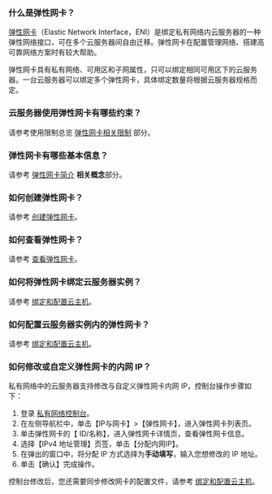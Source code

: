 ### 什么是弹性网卡？

[弹性网卡](https://cloud.tencent.com/product/eni)（Elastic Network Interface，ENI）是绑定私有网络内云服务器的一种弹性网络接口，可在多个云服务器间自由迁移。弹性网卡在配置管理网络、搭建高可靠网络方案时有较大帮助。

弹性网卡具有私有网络、可用区和子网属性，只可以绑定相同可用区下的云服务器。一台云服务器可以绑定多个弹性网卡，具体绑定数量将根据云服务器规格而定。

### 云服务器使用弹性网卡有哪些约束？

请参考使用限制总览 [弹性网卡相关限制](https://cloud.tencent.com/document/product/213/15379#.E7.BD.91.E5.8D.A1.E7.9B.B8.E5.85.B3.E9.99.90.E5.88.B6) 部分。

### 弹性网卡有哪些基本信息？

请参考 [弹性网卡简介](https://cloud.tencent.com/document/product/213/6514) **相关概念**部分。

### 如何创建弹性网卡？

请参考 [创建弹性网卡](https://cloud.tencent.com/document/product/576/18534)。

### 如何查看弹性网卡？

请参考 [查看弹性网卡](https://cloud.tencent.com/document/product/576/18533)。

### 如何将弹性网卡绑定云服务器实例？

请参考 [绑定和配置云主机](https://cloud.tencent.com/document/product/576/18535)。

### 如何配置云服务器实例内的弹性网卡？

请参考 [绑定和配置云主机](https://cloud.tencent.com/document/product/576/18535)。

### 如何修改或自定义弹性网卡的内网 IP？

私有网络中的云服务器支持修改与自定义弹性网卡内网 IP，控制台操作步骤如下：

1. 登录 [私有网络控制台](https://console.cloud.tencent.com/vpc/vpc?rid=1)。
2. 在左侧导航栏中，单击【IP与网卡】>【弹性网卡】，进入弹性网卡列表页。
3. 单击弹性网卡的【 ID/名称】，进入弹性网卡详情页，查看弹性网卡信息。
4. 选择【IPv4 地址管理】页签，单击【分配内网IP】。
5. 在弹出的窗口中，将分配 IP 方式选择为**手动填写**，输入您想修改的 IP 地址。
6. 单击【确认】完成操作。

控制台修改后，您还需要同步修改网卡的配置文件，请参考 [绑定和配置云主机](https://cloud.tencent.com/document/product/576/18535)。
